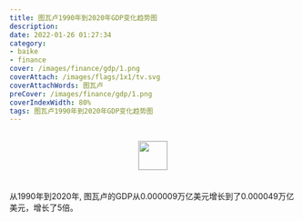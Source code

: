 ```yaml
---
title: 图瓦卢1990年到2020年GDP变化趋势图
description: 
date: 2022-01-26 01:27:34
category:
- baike
- finance
cover: /images/finance/gdp/1.png
coverAttach: /images/flags/1x1/tv.svg
coverAttachWords: 图瓦卢
preCover: /images/finance/gdp/1.png
coverIndexWidth: 80%
tags: 图瓦卢1990年到2020年GDP变化趋势图
---
```




<script src="/assets/js/charts/chart.js"></script>

<div style="text-align: center; margin: 30px 0; ">
    <img src="/images/flags/1x1/tv.svg" style="width: 50px; border: 1px solid #cccccc; ">
</div>

<div style="width: 98%; margin: 0 0 35px 0; ">
    <canvas id="myChart"></canvas>
</div>

<div>
<p class="paragraph">从1990年到2020年, 图瓦卢的GDP从0.000009万亿美元增长到了0.000049万亿美元，增长了5倍。</p>
</div>

<script>

    const dataGdp = {
        labels: [1990, 1991, 1992, 1993, 1994, 1995, 1996, 1997, 1998, 1999, 2000, 2001, 2002, 2003, 2004, 2005, 2006, 2007, 2008, 2009, 2010, 2011, 2012, 2013, 2014, 2015, 2016, 2017, 2018, 2019, 2020],
        datasets: [{
            label: '(万亿美元)  •  即刻编程  •  cn.hongkezhang.com',
            backgroundColor: 'rgb(0 0 128)',
            borderColor: 'rgb(0 0 128)',
            data: [0.000009, 0.000009, 0.000010, 0.000010, 0.000011, 0.000011, 0.000012, 0.000013, 0.000013, 0.000014, 0.000014, 0.000013, 0.000015, 0.000018, 0.000022, 0.000022, 0.000023, 0.000027, 0.000030, 0.000027, 0.000032, 0.000039, 0.000038, 0.000038, 0.000037, 0.000035, 0.000037, 0.000041, 0.000043, 0.000047, 0.000049],
            barPercentage: 0.3
        }]
    };

    const config = {
        type: 'line',
        data: dataGdp,
        options: {
            series: [
                {
                    barWidth: '20%'
                }
            ]
        }
    };

    const myChart = new Chart(
        document.getElementById('myChart'),
        config
    );
</script>
